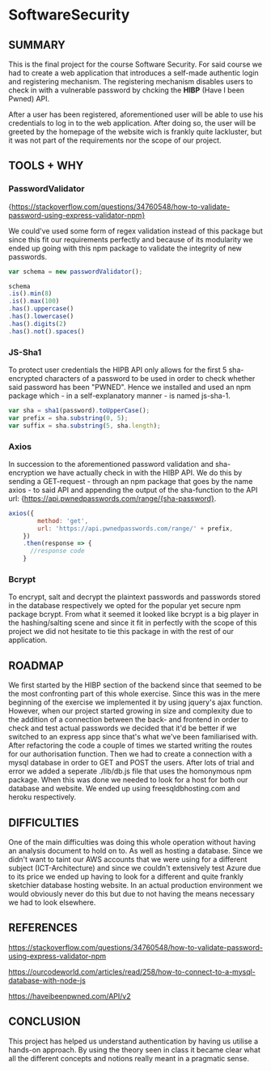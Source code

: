 # SoftwareSecurity

## SUMMARY

This is the final project for the course Software Security.
For said course we had to create a web application that introduces a self-made authentic login and registering mechanism.
The registering mechanism disables users to check in with a vulnerable password by chcking the **HIBP** (Have I been Pwned) API. 

After a user has been registered, aforementioned user will be able to use his credentials to log in to the web application.
After doing so, the user will be greeted by the homepage of the website wich is frankly quite lackluster, but it was not part of the requirements nor the scope of our project.

## TOOLS + WHY

### PasswordValidator 
{https://stackoverflow.com/questions/34760548/how-to-validate-password-using-express-validator-npm}

We could've used some form of regex validation instead of this package but since this fit our requirements perfectly and because of its modularity we ended up going with this npm package to validate the integrity of new passwords. 

```js
var schema = new passwordValidator();

schema
.is().min(8)
.is().max(100)
.has().uppercase()
.has().lowercase()
.has().digits(2)
.has().not().spaces()
```

### JS-Sha1

To protect user credentials the HIPB API only allows for the first 5 sha-encrypted characters of a password to be used in order to check whether said password has been "PWNED". Hence we installed and used an npm package which - in a self-explanatory manner - is named js-sha-1. 

```js
var sha = sha1(password).toUpperCase();
var prefix = sha.substring(0, 5);
var suffix = sha.substring(5, sha.length);   
```

### Axios

In succession to the aforementioned password validation and sha-encryption we have actually check in with the HIBP API. We do this by sending a GET-request - through an npm package that goes by the name axios - to said API and appending the output of the sha-function to the API url: {https://api.pwnedpasswords.com/range/{sha-password}.

```js
axios({
        method: 'get',
        url: 'https://api.pwnedpasswords.com/range/' + prefix,
    })
    .then(response => {
      //response code
    }
```
### Bcrypt

To encrypt, salt and decrypt the plaintext passwords and passwords stored in the database respectively we opted for the popular yet secure npm package bcrypt.
From what it seemed it looked like bcrypt is a big player in the hashing/salting scene and since it fit in perfectly with the scope of this project we did not hesitate to tie this package in with the rest of our application.


## ROADMAP

We first started by the HIBP section of the backend since that seemed to be the most confronting part of this whole exercise. 
Since this was in the mere beginning of the exercise we implemented it by using jquery's ajax function. However, when our project started growing in size and complexity due to the addition of a connection between the back- and frontend in order to check and test actual passwords we decided that it'd be better if we switched to an express app since that's what we've been familiarised with.
After refactoring the code a couple of times we started writing the routes for our authorisation function.
Then we had to create a connection with a mysql database in order to GET and POST the users. After lots of trial and error we added a seperate ./lib/db.js file that uses the homonymous npm package.
When this was done we needed to look for a host for both our database and website. 
We ended up using freesqldbhosting.com and heroku respectively.

## DIFFICULTIES

One of the main difficulties was doing this whole operation without having an analysis document to hold on to.
As well as hosting a database. Since we didn't want to taint our AWS accounts that we were using for a different subject (ICT-Architecture) and since we couldn't extensively test Azure due to its price we ended up having to look for a different and quite frankly sketchier database hosting website. In an actual production environment we would obviously never do this but due to not having the means necessary we had to look elsewhere.

## REFERENCES

https://stackoverflow.com/questions/34760548/how-to-validate-password-using-express-validator-npm

https://ourcodeworld.com/articles/read/258/how-to-connect-to-a-mysql-database-with-node-js

https://haveibeenpwned.com/API/v2

## CONCLUSION

This project has helped us understand authentication by having us utilise a hands-on approach. By using the theory seen in class it became clear what all the different concepts and notions really meant in a pragmatic sense. 
